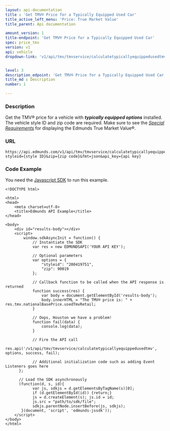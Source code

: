 ```yaml
---
layout: api-documentation
title : 'Get TMV® Price for a Typically Equipped Used Car'
title_active_left_menu: 'Price: True Market Value'
title_parent: Api documentation

amount_version: 1
title-endpoint: 'Get TMV® Price for a Typically Equipped Used Car'
spec: price_tmv
version: v1
api: vehicle
dropdown-link: 'v1/api/tmv/tmvservice/calculatetypicallyequippedusedtmv'


level: 3
description_edpoint: 'Get TMV® Price for a Typically Equipped Used Car'
title_md : Description
number: 1

---
```


### Description

Get the TMV® price for a vehicle with ***typically equipped options*** installed. The vehicle style ID and zip code are required.
Make sure to see the [*Special Requirements*](http://developer.edmunds.com/api-documentation/vehicle/price_tmv/v1/) for displaying the Edmunds True Market Value®.

### URL

	https://api.edmunds.com/v1/api/tmv/tmvservice/calculatetypicallyequippedusedtmv?styleid={style ID}&zip={zip code}&fmt=json&api_key={api key}
	
### Code Example

You need the [Javascript SDK](https://github.com/EdmundsAPI/edmunds-javascript-sdk) to run this example.

	<!DOCTYPE html>

	<html>
	<head>
		<meta charset=utf-8>
		<title>Edmunds API Example</title>
	</head>

	<body>
		<div id="results-body"></div>
		<script>
		  	window.sdkAsyncInit = function() {
		    	// Instantiate the SDK
				var res = new EDMUNDSAPI('YOUR API KEY');

				// Optional parameters
				var options = {
					"styleid": "200419751",
					"zip": 90019
				};

				// Callback function to be called when the API response is returned
				function success(res) {
					var body = document.getElementById('results-body');
					body.innerHTML = "The TMV® price is: " + res.tmv.nationalBasePrice.usedTmvRetail;
				}

				// Oops, Houston we have a problem!
				function fail(data) {
					console.log(data);
				}

				// Fire the API call
				res.api('/v1/api/tmv/tmvservice/calculatetypicallyequippedusedtmv', options, success, fail);

			    // Additional initialization code such as adding Event Listeners goes here
		  };

		  // Load the SDK asynchronously
		  (function(d, s, id){
		     	var js, sdkjs = d.getElementsByTagName(s)[0];
		     	if (d.getElementById(id)) {return;}
		     	js = d.createElement(s); js.id = id;
		     	js.src = "path/to/sdk/file";
		     	sdkjs.parentNode.insertBefore(js, sdkjs);
		   }(document, 'script', 'edmunds-jssdk'));
		</script>
	</body>
	</html>